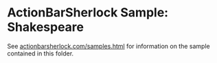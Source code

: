 ActionBarSherlock Sample: Shakespeare
=====================================

See [actionbarsherlock.com/samples.html][1] for information on the sample
contained in this folder.







 [1]: http://actionbarsherlock.com/samples.html
